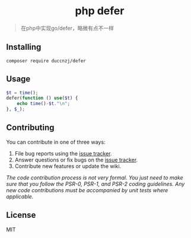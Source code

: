 <h1 align="center"> php defer </h1>

> 在php中实现go/defer，略微有点不一样

## Installing

```shell
composer require duccnzj/defer
```

## Usage

```php
$t = time();
defer(function () use($t) {
    echo time()-$t."\n";
}, $_);
```


## Contributing

You can contribute in one of three ways:

1. File bug reports using the [issue tracker](https://github.com/duccnzj/defer/issues).
2. Answer questions or fix bugs on the [issue tracker](https://github.com/duccnzj/defer/issues).
3. Contribute new features or update the wiki.

_The code contribution process is not very formal. You just need to make sure that you follow the PSR-0, PSR-1, and PSR-2 coding guidelines. Any new code contributions must be accompanied by unit tests where applicable._

## License

MIT